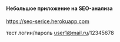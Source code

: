 #### Небольшое приложение на SEO-анализа
https://seo-serice.herokuapp.com

тест логин/пароль
user1@mail.ru/12345678
